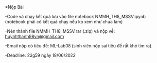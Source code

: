 *Nộp Bài

-Code và chạy kết quả lưu vào file notebook NMMH_TH8_MSSV.ipynb (notebook phải có kết quả chạy nếu ko xem như chưa làm)

-Nén thành file NMMH_TH8_MSSV.rar (.zip) và nộp về: huynhthanh98vn@gmail.com

-Email nộp có tiêu đề: ML-Lab08 (sinh viên nộp sai tiêu đề rất khó tìm ra).

-Deadline: 23g59 ngày 18/06/2022
